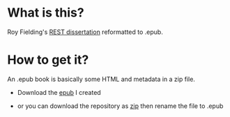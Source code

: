 # What is this?

Roy Fielding's [REST dissertation](http://www.ics.uci.edu/~fielding/pubs/dissertation/top.htm) reformatted to .epub.

# How to get it?

An .epub book is basically some HTML and metadata in a zip file.

* Download the [epub](https://github.com/downloads/csabapalfi/rest-epub/rest-dissertation.epub) I created

* or you can download the repository as [zip](https://github.com/csabapalfi/rest-epub/zipball/master) then rename the file to .epub